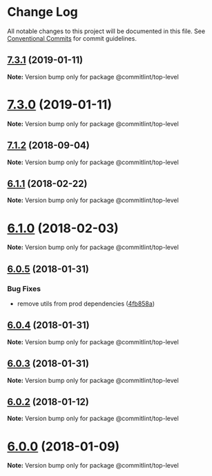 # Change Log

All notable changes to this project will be documented in this file.
See [Conventional Commits](https://conventionalcommits.org) for commit guidelines.

<a name="7.3.1"></a>
## [7.3.1](https://github.com/marionebl/commitlint/compare/v7.3.0...v7.3.1) (2019-01-11)




**Note:** Version bump only for package @commitlint/top-level

<a name="7.3.0"></a>
# [7.3.0](https://github.com/marionebl/commitlint/compare/v7.2.1...v7.3.0) (2019-01-11)




**Note:** Version bump only for package @commitlint/top-level

<a name="7.1.2"></a>
## [7.1.2](https://github.com/marionebl/commitlint/compare/v7.1.1...v7.1.2) (2018-09-04)




**Note:** Version bump only for package @commitlint/top-level

<a name="6.1.1"></a>
## [6.1.1](https://github.com/marionebl/commitlint/compare/v6.1.0...v6.1.1) (2018-02-22)




**Note:** Version bump only for package @commitlint/top-level

<a name="6.1.0"></a>
# [6.1.0](https://github.com/marionebl/commitlint/compare/v6.0.5...v6.1.0) (2018-02-03)




**Note:** Version bump only for package @commitlint/top-level

<a name="6.0.5"></a>
## [6.0.5](https://github.com/marionebl/commitlint/compare/v6.0.4...v6.0.5) (2018-01-31)


### Bug Fixes

* remove utils from prod dependencies ([4fb858a](https://github.com/marionebl/commitlint/commit/4fb858a))




<a name="6.0.4"></a>
## [6.0.4](https://github.com/marionebl/commitlint/compare/v6.0.3...v6.0.4) (2018-01-31)




**Note:** Version bump only for package @commitlint/top-level

<a name="6.0.3"></a>
## [6.0.3](https://github.com/marionebl/commitlint/compare/v6.0.2...v6.0.3) (2018-01-31)




**Note:** Version bump only for package @commitlint/top-level

<a name="6.0.2"></a>
## [6.0.2](https://github.com/marionebl/commitlint/compare/v6.0.0...v6.0.2) (2018-01-12)




**Note:** Version bump only for package @commitlint/top-level

<a name="6.0.0"></a>
# [6.0.0](https://github.com/marionebl/commitlint/compare/v5.2.6...v6.0.0) (2018-01-09)




**Note:** Version bump only for package @commitlint/top-level
